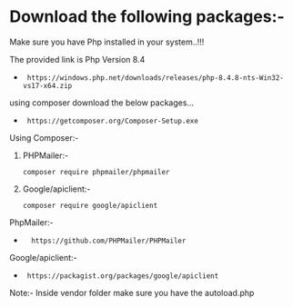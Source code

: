 # Download the following packages:- 
Make sure you have Php installed in your system..!!!  

   The provided link is Php Version 8.4 
   *      https://windows.php.net/downloads/releases/php-8.4.8-nts-Win32-vs17-x64.zip

using composer download the below packages... 
*      https://getcomposer.org/Composer-Setup.exe

Using Composer:-     
1. PHPMailer:-
   
       composer require phpmailer/phpmailer
3. Google/apiclient:-  
      
       composer require google/apiclient
   
PhpMailer:-
*       https://github.com/PHPMailer/PHPMailer
Google/apiclient:-
*      https://packagist.org/packages/google/apiclient
Note:- Inside vendor folder make sure you have the autoload.php 
